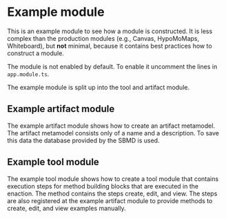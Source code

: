 # Example module

This is an example module to see how a module is constructed.
It is less complex than the production modules (e.g., Canvas,
HypoMoMaps, Whiteboard), but **not** minimal, because it contains
best practices how to construct a module.

The module is not enabled by default. To enable it uncomment the
lines in `app.module.ts`.

The example module is split up into the tool and artifact module.

## Example artifact module

The example artifact module shows how to create an artifact
metamodel. The artifact metamodel consists only of a name and
a description. To save this data the database provided by
the SBMD is used.

## Example tool module

The example tool module shows how to create a tool module that
contains execution steps for method building blocks that are
executed in the enaction. The method contains the steps create,
edit, and view. The steps are also registered at the example
artifact module to provide methods to create, edit, and view
examples manually.
